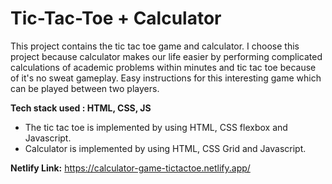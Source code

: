 <h1>Tic-Tac-Toe + Calculator</h1>

This project contains the tic tac toe game and calculator. I choose this project because calculator makes our life easier by performing complicated calculations of academic problems within minutes  and tic tac toe because of it's no sweat gameplay. Easy instructions for this interesting game which can be played between two players.

<b> Tech stack used : HTML, CSS, JS </b>

<ul>
<li>The tic tac toe is implemented by using HTML, CSS flexbox and Javascript. </li>
<li>Calculator is implemented by using HTML, CSS Grid and Javascript. </li>
</ul>
 
<b> Netlify Link:</b> https://calculator-game-tictactoe.netlify.app/
